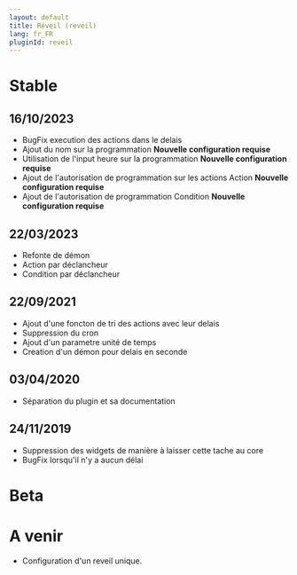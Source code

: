 ```yaml
---
layout: default
title: Réveil (reveil)
lang: fr_FR
pluginId: reveil
---
```


# Stable
## 16/10/2023
* BugFix execution des actions dans le delais
* Ajout du nom sur la programmation **Nouvelle configuration requise**
* Utilisation de l'input heure sur la programmation **Nouvelle configuration requise**
* Ajout de l'autorisation de programmation sur les actions Action **Nouvelle configuration requise**
* Ajout de l'autorisation de programmation Condition **Nouvelle configuration requise**
  
## 22/03/2023
* Refonte de démon
* Action par déclancheur
* Condition par déclancheur

## 22/09/2021
* Ajout d'une foncton de tri des actions avec leur delais
* Suppression du cron
* Ajout d'un parametre unité de temps
* Creation d'un démon pour delais en seconde

## 03/04/2020
* Séparation du plugin et sa documentation

## 24/11/2019
* Suppression des widgets de manière à laisser cette tache au core
* BugFix lorsqu'il n'y a aucun délai

# Beta

# A venir
* Configuration d'un reveil unique.
